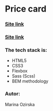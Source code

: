 # Price card

### [Site link]()

### [Site link](file:///C:/Users/marin/Desktop/project/part2/index.html)

### The tech stack is:

- HTML5
- CSS3
- Flexbox
- Sass (Scss)
- BEM methodology

### Autor:

Marina Ozirska
